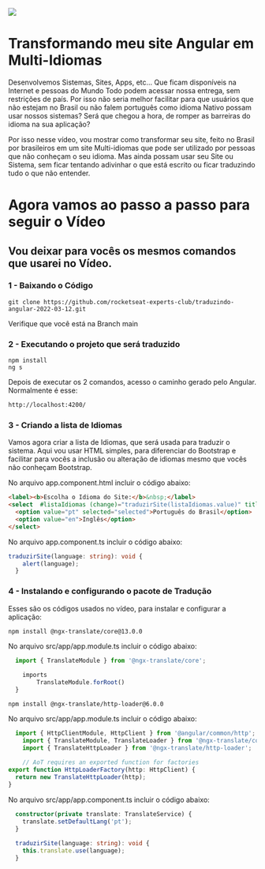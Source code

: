 <a target="_blank" rel="noopener noreferrer" href="https://camo.githubusercontent.com/7e437bcd6981fc525476e7bace27c4de4a5608547d700124ef5a806261f53cb5/68747470733a2f2f73746f726167652e676f6f676c65617069732e636f6d2f676f6c64656e2d77696e642f657870657274732d636c75622f636170612d6769746875622e737667"><img src="https://camo.githubusercontent.com/7e437bcd6981fc525476e7bace27c4de4a5608547d700124ef5a806261f53cb5/68747470733a2f2f73746f726167652e676f6f676c65617069732e636f6d2f676f6c64656e2d77696e642f657870657274732d636c75622f636170612d6769746875622e737667" data-canonical-src="https://storage.googleapis.com/golden-wind/experts-club/capa-github.svg" style="max-width: 100%;"></a>

# Transformando meu site Angular em Multi-Idiomas
Desenvolvemos Sistemas, Sites, Apps, etc... Que ficam disponíveis na Internet e pessoas do Mundo Todo podem acessar nossa entrega, sem restrições de país. Por isso não seria melhor facilitar para que usuários que não estejam no Brasil ou não falem português como idioma Nativo possam usar nossos sistemas? Será que chegou a hora, de romper as barreiras do idioma na sua aplicação? 

Por isso nesse vídeo, vou mostrar como transformar seu site, feito no Brasil por brasileiros em um site Multi-idiomas que pode ser utilizado por pessoas que não conheçam o seu idioma. Mas ainda possam usar seu Site ou Sistema, sem ficar tentando adivinhar o que está escrito ou ficar traduzindo tudo o que não entender.

# Agora vamos ao passo a passo para seguir o Vídeo
## Vou deixar para vocês os mesmos comandos que usarei no Vídeo.

### 1 - Baixando o Código
```github
git clone https://github.com/rocketseat-experts-club/traduzindo-angular-2022-03-12.git
```
Verifique que você está na Branch main

### 2 - Executando o projeto que será traduzido
```node
npm install
ng s
```
Depois de executar os 2 comandos, acesso o caminho gerado pelo Angular. Normalmente é esse: 
```html
http://localhost:4200/
```
### 3 - Criando a lista de Idiomas
Vamos agora criar a lista de Idiomas, que será usada para traduzir o sistema. Aqui vou usar HTML simples, para diferenciar do Bootstrap e facilitar para vocês a inclusão ou alteração de idiomas mesmo que vocês não conheçam Bootstrap.

No arquivo app.component.html incluir o código abaixo:
```html
<label><b>Escolha o Idioma do Site:</b>&nbsp;</label>
<select  #listaIdiomas (change)="traduzirSite(listaIdiomas.value)" title="ListaIdiomas">
  <option value="pt" selected="selected">Português do Brasil</option>
  <option value="en">Inglês</option>  
</select>
```

No arquivo app.component.ts incluir o código abaixo:
```typescript
traduzirSite(language: string): void {
    alert(language);
  }
```

### 4 - Instalando e configurando o pacote de Tradução
Esses são os códigos usados no vídeo, para instalar e configurar a aplicação:

```node
npm install @ngx-translate/core@13.0.0
```

No arquivo src/app/app.module.ts incluir o código abaixo:
```typescript
  import { TranslateModule } from '@ngx-translate/core';
  
	imports
		TranslateModule.forRoot()
  }
```

```node
npm install @ngx-translate/http-loader@6.0.0
```

No arquivo src/app/app.module.ts incluir o código abaixo:
```typescript
  import { HttpClientModule, HttpClient } from '@angular/common/http';
	import { TranslateModule, TranslateLoader } from '@ngx-translate/core';
	import { TranslateHttpLoader } from '@ngx-translate/http-loader';
	
	// AoT requires an exported function for factories
export function HttpLoaderFactory(http: HttpClient) {
  return new TranslateHttpLoader(http);
}
```

No arquivo src/app/app.component.ts incluir o código abaixo:
```typescript
  constructor(private translate: TranslateService) {
    translate.setDefaultLang('pt');
  }
  
  traduzirSite(language: string): void {
    this.translate.use(language);
  }
```
